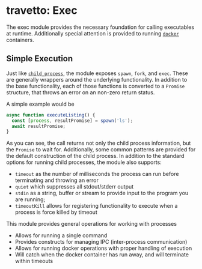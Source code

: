 travetto: Exec
===

The exec module provides the necessary foundation for calling executables at runtime. Additionally special attention is provided to 
running [`docker`](https://www.docker.com/community-edition) containers.

## Simple Execution
Just like [`child_process`](https://www.docker.com/community-edition), the module exposes ```spawn```, ```fork```, and ```exec```.  These are generally wrappers around the underlying functionality.  In addition to the base functionality, each of those functions is converted to a ```Promise``` structure, that throws an error on an non-zero return status.

A simple example would be
```typescript
async function executeListing() {
  const [process, resultPromise] = spawn('ls');
  await resultPromise;
}
```

As you can see, the call returns not only the child process information, but the ```Promise``` to wait for.  Additionally, some common patterns are provided for the default construction of the child process. In addition to the standard options for running child processes, the module also supports:

* `timeout` as the number of milliseconds the process can run before terminating and throwing an error
* `quiet` which suppresses all stdout/stderr output
* `stdin` as a string, buffer or stream to provide input to the program you are running;
* `timeoutKill` allows for registering functionality to execute when a process is force killed by timeout


This module provides general operations for working with processes

 - Allows for running a single command
 - Provides constructs for managing IPC (inter-process communication)
 - Allows for running docker operations with proper handling of execution
  - Will catch when the docker container has run away, and will terminate within timeouts